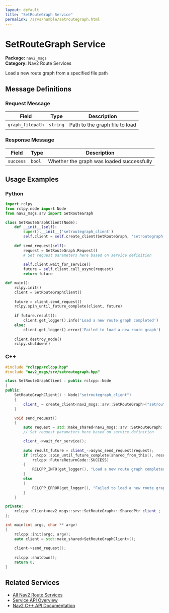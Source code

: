 ```yaml
---
layout: default
title: "SetRouteGraph Service"
permalink: /srvs/humble/setroutegraph.html
---
```


# SetRouteGraph Service

**Package:** `nav2_msgs`  
**Category:** Nav2 Route Services

Load a new route graph from a specified file path

## Message Definitions

### Request Message

| Field | Type | Description |
|-------|------|-------------|
| `graph_filepath` | `string` | Path to the graph file to load |


### Response Message

| Field | Type | Description |
|-------|------|-------------|
| `success` | `bool` | Whether the graph was loaded successfully |


## Usage Examples

### Python

```python
import rclpy
from rclpy.node import Node
from nav2_msgs.srv import SetRouteGraph

class SetRouteGraphClient(Node):
    def __init__(self):
        super().__init__('setroutegraph_client')
        self.client = self.create_client(SetRouteGraph, 'setroutegraph')
        
    def send_request(self):
        request = SetRouteGraph.Request()
        # Set request parameters here based on service definition
        
        self.client.wait_for_service()
        future = self.client.call_async(request)
        return future

def main():
    rclpy.init()
    client = SetRouteGraphClient()
    
    future = client.send_request()
    rclpy.spin_until_future_complete(client, future)
    
    if future.result():
        client.get_logger().info('Load a new route graph completed')
    else:
        client.get_logger().error('Failed to load a new route graph')
        
    client.destroy_node()
    rclpy.shutdown()
```

### C++

```cpp
#include "rclcpp/rclcpp.hpp"
#include "nav2_msgs/srv/setroutegraph.hpp"

class SetRouteGraphClient : public rclcpp::Node
{
public:
    SetRouteGraphClient() : Node("setroutegraph_client")
    {
        client_ = create_client<nav2_msgs::srv::SetRouteGraph>("setroutegraph");
    }

    void send_request()
    {
        auto request = std::make_shared<nav2_msgs::srv::SetRouteGraph::Request>();
        // Set request parameters here based on service definition

        client_->wait_for_service();
        
        auto result_future = client_->async_send_request(request);
        if (rclcpp::spin_until_future_complete(shared_from_this(), result_future) ==
            rclcpp::FutureReturnCode::SUCCESS)
        {
            RCLCPP_INFO(get_logger(), "Load a new route graph completed");
        }
        else
        {
            RCLCPP_ERROR(get_logger(), "Failed to load a new route graph");
        }
    }

private:
    rclcpp::Client<nav2_msgs::srv::SetRouteGraph>::SharedPtr client_;
};

int main(int argc, char ** argv)
{
    rclcpp::init(argc, argv);
    auto client = std::make_shared<SetRouteGraphClient>();
    
    client->send_request();
    
    rclcpp::shutdown();
    return 0;
}
```

## Related Services

- [All Nav2 Route Services](/humble/srvs/index.html#nav2-route-services)
- [Service API Overview](/humble/srvs/index.html)
- [Nav2 C++ API Documentation](/humble/html/index.html)